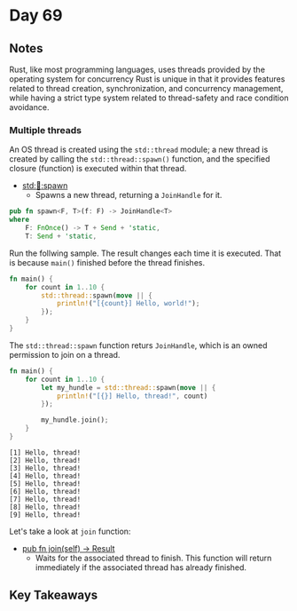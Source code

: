 # Day 69

## Notes

Rust, like most programming languages, uses threads provided by the operating system for concurrency
Rust is unique in that it provides features related to thread creation, synchronization, and concurrency management, while having a strict type system related to thread-safety and race condition avoidance.

### Multiple threads

An OS thread is created using the `std::thread` module; a new thread is created by calling the `std::thread::spawn()` function, and the specified closure (function) is executed within that thread.

- [std::thread::spawn](https://doc.rust-lang.org/std/thread/fn.spawn.html)
  - Spawns a new thread, returning a `JoinHandle` for it.

```rust
pub fn spawn<F, T>(f: F) -> JoinHandle<T>
where
    F: FnOnce() -> T + Send + 'static,
    T: Send + 'static,
```

Run the follwing sample. The result changes each time it is executed. That is because `main()` finished before the thread finishes.

```rust
fn main() {
    for count in 1..10 {
        std::thread::spawn(move || {
            println!("[{count}] Hello, world!");
        });
    }
}
```

The `std::thread::spawn` function returs `JoinHandle`, which is an owned permission to join on a thread.

```rust
fn main() {
    for count in 1..10 {
        let my_hundle = std::thread::spawn(move || {
            println!("[{}] Hello, thread!", count)
        });

        my_hundle.join();
    }
}
```

```shell
[1] Hello, thread!
[2] Hello, thread!
[3] Hello, thread!
[4] Hello, thread!
[5] Hello, thread!
[6] Hello, thread!
[7] Hello, thread!
[8] Hello, thread!
[9] Hello, thread!
```

Let's take a look at `join` function:

- [pub fn join(self) -> Result<T>](https://doc.rust-lang.org/std/thread/struct.JoinHandle.html#method.join)
  - Waits for the associated thread to finish. This function will return immediately if the associated thread has already finished.

## Key Takeaways
